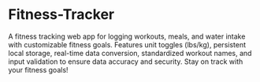 # Fitness-Tracker
A fitness tracking web app for logging workouts, meals, and water intake with customizable fitness goals. Features unit toggles (lbs/kg), persistent local storage, real-time data conversion, standardized workout names, and input validation to ensure data accuracy and security. Stay on track with your fitness goals!
